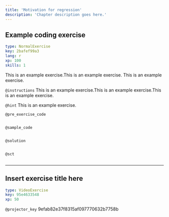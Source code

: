 ```yaml
---
title: 'Motivation for regression'
description: 'Chapter description goes here.'
---
```


## Example coding exercise

```yaml
type: NormalExercise
key: 2bafef99a3
lang: r
xp: 100
skills: 1
```

This is an example exercise.This is an example exercise. This is an example exercise.

`@instructions`
This is an example exercise.This is an example exercise.This is an example exercise.

`@hint`
This is an example exercise.

`@pre_exercise_code`
```{r}

```

`@sample_code`
```{r}

```

`@solution`
```{r}

```

`@sct`
```{r}

```

---

## Insert exercise title here

```yaml
type: VideoExercise
key: 95e4633548
xp: 50
```

`@projector_key`
9efab82e37f8315af097770632b7758b
